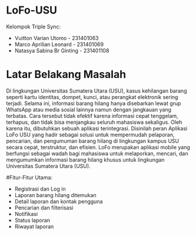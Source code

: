 # LoFo-USU

Kelompok Triple Sync:
- Vuitton Varian Utomo      - 231401063
- Marco Aprilian Leonard    - 231401069
- Natasya Sabina Br Ginting - 231401108

# Latar Belakang Masalah

Di lingkungan Universitas Sumatera Utara (USU), kasus kehilangan barang seperti kartu identitas, dompet, kunci, atau perangkat elektronik sering terjadi. Selama ini, informasi barang hilang hanya disebarkan lewat grup WhatsApp atau media sosial lainnya namun dengan jangkauan yang terbatas. Cara tersebut tidak efektif karena informasi cepat tenggelam, terhapus, dan tidak bisa menjangkau seluruh mahasiswa sekaligus. Oleh karena itu, dibutuhkan sebuah aplikasi terintegrasi. Disinilah peran Aplikasi LoFo USU yang hadir sebagai solusi untuk mempermudah pelaporan, pencarian, dan pengumuman barang hilang di lingkungan kampus USU secara cepat, terstruktur, dan efisien. LoFo merupakan aplikasi mobile yang berfungsi sebagai wadah  bagi mahasiswa untuk melaporkan, mencari, dan mengumumkan informasi barang hilang khusus untuk lingkungan Universitas Sumatera Utara (USU).

#Fitur-Fitur Utama:
- Registrasi dan Log in
- Laporan barang hilang ditemukan
- Detail laporan dan kontak pengguna
- Pencarian dan filterisasi
- Notifikasi
- Status laporan
- Riwayat laporan
